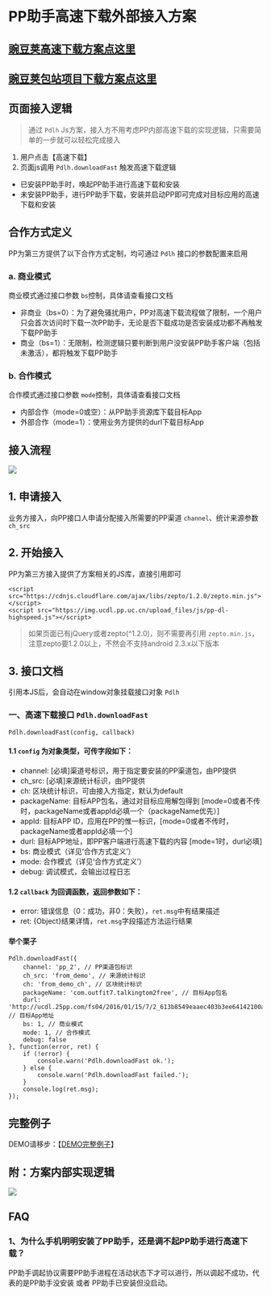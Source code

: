 # PP助手高速下载外部接入方案 #

## [豌豆荚高速下载方案点这里](https://github.com/ppfe/pdlh/blob/master/%E8%B1%8C%E8%B1%86%E8%8D%9A%E6%96%B9%E6%A1%88%E5%AF%B9%E5%A4%96%E6%96%87%E6%A1%A3.md) ##

## [豌豆荚包站项目下载方案点这里](https://github.com/ppfe/pdlh/blob/master/%E8%B1%8C%E8%B1%86%E8%8D%9A%E5%8C%85%E7%AB%99%E9%A1%B9%E7%9B%AE%E5%AF%B9%E5%A4%96%E6%96%87%E6%A1%A3.md) ##

## 页面接入逻辑 ##
> 通过 `Pdlh` Js方案，接入方不用考虑PP内部高速下载的实现逻辑，只需要简单的一步就可以轻松完成接入

1. 用户点击【高速下载】
2. 页面js调用 `Pdlh.downloadFast` 触发高速下载逻辑

- 已安装PP助手时，唤起PP助手进行高速下载和安装
- 未安装PP助手，进行PP助手下载，安装并启动PP即可完成对目标应用的高速下载和安装

## 合作方式定义 ##
PP为第三方提供了以下合作方式定制，均可通过 `Pdlh` 接口的参数配置来启用

### a. 商业模式 ###

商业模式通过接口参数 `bs`控制，具体请查看接口文档

- 非商业（bs=0）：为了避免骚扰用户，PP对高速下载流程做了限制，一个用户只会首次访问时下载一次PP助手，无论是否下载成功是否安装成功都不再触发下载PP助手
- 商业（bs=1）：无限制，检测逻辑只要判断到用户没安装PP助手客户端（包括未激活），都将触发下载PP助手

### b. 合作模式 ###

合作模式通过接口参数 `mode`控制，具体请查看接口文档

- 内部合作（mode=0或空）：从PP助手资源库下载目标App
- 外部合作（mode=1）：使用业务方提供的durl下载目标App

## 接入流程 ##
![](https://github.com/ppfe/pdlh/blob/master/imgs/%E6%8E%A5%E5%85%A5%E6%B5%81%E7%A8%8B.png?raw=true)

## 1. 申请接入 ##
业务方接入，向PP接口人申请分配接入所需要的PP渠道 `channel`、统计来源参数 `ch_src`

## 2. 开始接入 ##

PP为第三方接入提供了方案相关的JS库，直接引用即可

	<script src="https://cdnjs.cloudflare.com/ajax/libs/zepto/1.2.0/zepto.min.js"></script>
	<script src="https://img.ucdl.pp.uc.cn/upload_files/js/pp-dl-highspeed.js"></script>

> 如果页面已有jQuery或者zepto(^1.2.0)，则不需要再引用 `zepto.min.js`，注意zepto要1.2.0以上，不然会不支持android 2.3.x以下版本

## 3. 接口文档 ##
引用本JS后，会自动在window对象挂载接口对象 `Pdlh`

### 一、高速下载接口 `Pdlh.downloadFast` ###

	Pdlh.downloadFast(config, callback)

#### 1.1 `config` 为对象类型，可传字段如下： ####

- channel: [必填]渠道号标识，用于指定要安装的PP渠道包，由PP提供
- ch_src: [必填]来源统计标识，由PP提供
- ch: 区块统计标识，可由接入方指定，默认为default
- packageName: 目标APP包名，通过对目标应用解包得到 [mode=0或者不传时，packageName或者appId必填一个（packageName优先）]
- appId: 目标APP ID，应用在PP的惟一标识，[mode=0或者不传时，packageName或者appId必填一个]
- durl: 目标APP地址，即PP客户端进行高速下载的内容 [mode=1时，durl必填]
- bs: 商业模式（详见‘合作方式定义’）
- mode: 合作模式（详见‘合作方式定义’）
- debug: 调试模式，会输出过程日志

#### 1.2 `callback` 为回调函数，返回参数如下： ####

- error: 错误信息（0：成功，非0：失败），`ret.msg`中有结果描述
- ret: {Object}结果详情，`ret.msg`字段描述方法运行结果

#### 举个栗子 ####

	Pdlh.downloadFast({
		channel: 'pp_2', // PP渠道包标识
		ch_src: 'from_demo', // 来源统计标识
		ch: 'from_demo_ch', // 区块统计标识
		packageName: 'com.outfit7.talkingtom2free', // 目标App包名
		durl: 'http://ucdl.25pp.com/fs04/2016/01/15/7/2_613b8549eaaec403b3ee64142100a861.apk', // 目标App地址
		bs: 1, // 商业模式
		mode: 1, // 合作模式
		debug: false
	}, function(error, ret) {
		if (!error) {
			console.warn('Pdlh.downloadFast ok.');
		} else {
			console.warn('Pdlh.downloadFast failed.');
		}
		console.log(ret.msg);
	});


## 完整例子 ##
DEMO请移步：【[DEMO完整例子](https://github.com/ppfe/pdlh/tree/master/demo)】

## 附：方案内部实现逻辑 ##
![](https://github.com/ppfe/pdlh/blob/master/imgs/%E6%96%B9%E6%A1%88%E5%86%85%E9%83%A8%E9%80%BB%E8%BE%91.png?raw=true)

## FAQ ##

### 1、为什么手机明明安装了PP助手，还是调不起PP助手进行高速下载？ ###
PP助手调起协议需要PP助手进程在活动状态下才可以进行，所以调起不成功，代表的是PP助手没安装 或者 PP助手已安装但没启动。
